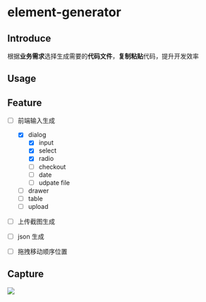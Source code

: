 # element-generator

## Introduce

根据**业务需求**选择生成需要的**代码文件**，**复制粘贴**代码，提升开发效率


## Usage

## Feature

- [ ] 前端输入生成
    - [x] dialog
        - [x] input
        - [x] select
        - [x] radio
        - [ ] checkout
        - [ ] date
        - [ ] udpate file
    - [ ] drawer
    - [ ] table
    - [ ] upload
- [ ] 上传截图生成
- [ ] json 生成
- [ ] 拖拽移动顺序位置


## Capture

![](https://blog-img-1252233196.cos.ap-guangzhou.myqcloud.com/微信截图_20230315180106.png)
